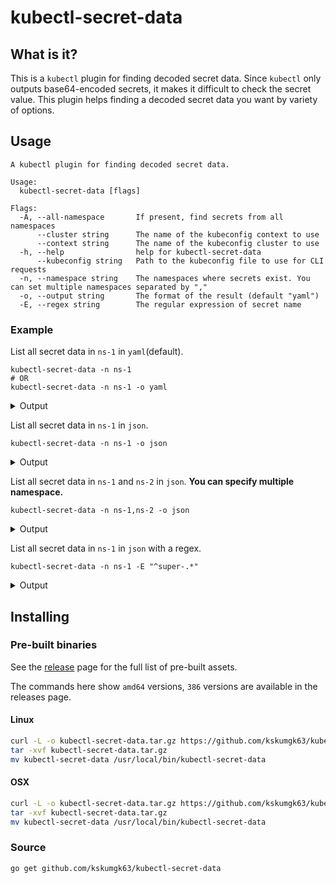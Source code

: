 # kubectl-secret-data

## What is it?

This is a `kubectl` plugin for finding decoded secret data.
Since `kubectl` only outputs base64-encoded secrets, it makes it difficult to check the secret value.
This plugin helps finding a decoded secret data you want by variety of options.

## Usage

```
A kubectl plugin for finding decoded secret data.

Usage:
  kubectl-secret-data [flags]

Flags:
  -A, --all-namespace       If present, find secrets from all namespaces
      --cluster string      The name of the kubeconfig context to use
      --context string      The name of the kubeconfig cluster to use
  -h, --help                help for kubectl-secret-data
      --kubeconfig string   Path to the kubeconfig file to use for CLI requests
  -n, --namespace string    The namespaces where secrets exist. You can set multiple namespaces separated by ","
  -o, --output string       The format of the result (default "yaml")
  -E, --regex string        The regular expression of secret name
```

### Example

List all secret data in `ns-1` in `yaml`(default).

```shell
kubectl-secret-data -n ns-1
# OR
kubectl-secret-data -n ns-1 -o yaml
```

<details>
<summary>Output</summary>

```yaml
ns-1: # Namespace
  - private-data-a: # Secrete Name
      password: lkiugubau # Secret Data Key
      user: smith
  - private-data-b:
      password: hiahgeoawngleawngaw
      user: bob
  - super-private-data-a:
      password: hoge
      user: foo
  - super-private-data-b:
      password: fuga
      user: bar
```

</details>

List all secret data in `ns-1` in `json`.

```shell
kubectl-secret-data -n ns-1 -o json
```

<details>
<summary>Output</summary>

```json
{
  "ns-1": [
    {
      "private-data-a": {
        "password": "lkiugubau",
        "user": "smith"
      }
    },
    {
      "private-data-b": {
        "password": "hiahgeoawngleawngaw",
        "user": "bob"
      }
    },
    {
      "super-private-data-a": {
        "password": "hoge",
        "user": "foo"
      }
    },
    {
      "super-private-data-b": {
        "password": "fuga",
        "user": "bar"
      }
    }
  ]
}
```

</details>

List all secret data in `ns-1` and `ns-2` in `json`.
**You can specify multiple namespace.**

```shell
kubectl-secret-data -n ns-1,ns-2 -o json
```

<details>
<summary>Output</summary>

```json
{
  "ns-1": [
    {
      "private-data-a": {
        "password": "lkiugubau",
        "user": "smith"
      }
    },
    {
      "private-data-b": {
        "password": "hiahgeoawngleawngaw",
        "user": "bob"
      }
    },
    {
      "super-private-data-a": {
        "password": "hoge",
        "user": "foo"
      }
    },
    {
      "super-private-data-b": {
        "password": "fuga",
        "user": "bar"
      }
    }
  ],
  "ns-2": [
    {
      "important-value-x": {
        "password": "abcd",
        "user": "sam"
      }
    },
    {
      "important-value-y": {
        "password": "xyz",
        "user": "alice"
      }
    }
  ]
}
```

</details>

List all secret data in `ns-1` in `json` with a regex.

```shell
kubectl-secret-data -n ns-1 -E "^super-.*"
```

<details>
<summary>Output</summary>

```json
{
  "ns-1": [
    {
      "super-private-data-a": {
        "password": "hoge",
        "user": "foo"
      }
    },
    {
      "super-private-data-b": {
        "password": "fuga",
        "user": "bar"
      }
    }
  ]
}
```

</details>

## Installing

### Pre-built binaries

See the [release](https://github.com/kskumgk63/kubectl-secret-data/releases) page for the full list of pre-built assets.

The commands here show `amd64` versions, `386` versions are available in the releases page.

#### Linux

```bash
curl -L -o kubectl-secret-data.tar.gz https://github.com/kskumgk63/kubectl-secret-data/releases/download/v0.1.0/kubectl-secret-data_0.1.0_Linux_arm64.tar.gz
tar -xvf kubectl-secret-data.tar.gz
mv kubectl-secret-data /usr/local/bin/kubectl-secret-data
```

#### OSX

```bash
curl -L -o kubectl-secret-data.tar.gz https://github.com/kskumgk63/kubectl-secret-data/releases/download/v0.1.0/kubectl-secret-data_0.1.0_Darwin_arm64.tar.gz
tar -xvf kubectl-secret-data.tar.gz
mv kubectl-secret-data /usr/local/bin/kubectl-secret-data
```

### Source

```
go get github.com/kskumgk63/kubectl-secret-data
```
